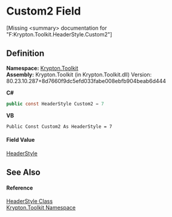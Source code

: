 # Custom2 Field


\[Missing &lt;summary&gt; documentation for "F:Krypton.Toolkit.HeaderStyle.Custom2"\]



## Definition
**Namespace:** <a href="79d2eac2-21f4-54ff-7552-b20c33c30600.md">Krypton.Toolkit</a>  
**Assembly:** Krypton.Toolkit (in Krypton.Toolkit.dll) Version: 80.23.10.287+8d7660f9dc5efd033fabe008ebfb904beab6d444

**C#**
``` C#
public const HeaderStyle Custom2 = 7
```
**VB**
``` VB
Public Const Custom2 As HeaderStyle = 7
```



#### Field Value
<a href="e6d51a81-4631-7272-a3b6-453318f56060.md">HeaderStyle</a>

## See Also


#### Reference
<a href="e6d51a81-4631-7272-a3b6-453318f56060.md">HeaderStyle Class</a>  
<a href="79d2eac2-21f4-54ff-7552-b20c33c30600.md">Krypton.Toolkit Namespace</a>  
